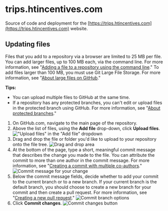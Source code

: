 # trips.htincentives.com

Source of code and deployment for the [https://trips.htincentives.com](https://trips.htincentives.com) website.

## Updating files

Files that you add to a repository via a browser are limited to 25 MB per file. You can add larger files, up to 100 MB each, via the command line. For more information, see "[Adding a file to a repository using the command line](https://docs.github.com/en/repositories/working-with-files/managing-files/adding-a-file-to-a-repository?platform=mac#adding-a-file-to-a-repository-using-the-command-line)." To add files larger than 100 MB, you must use Git Large File Storage. For more information, see "[About large files on GitHub](https://docs.github.com/en/repositories/working-with-files/managing-large-files/about-large-files-on-github)."

**Tips:**

-   You can upload multiple files to GitHub at the same time.
-   If a repository has any protected branches, you can't edit or upload files in the protected branch using GitHub. For more information, see "[About protected branches](https://docs.github.com/en/articles/about-protected-branches)."

1.  On GitHub.com, navigate to the main page of the repository.
2.  Above the list of files, using the **Add file** drop-down, click **Upload files**. !["Upload files" in the "Add file" dropdown](https://docs.github.com/assets/cb-26342/images/help/repository/upload-files-button.png)
3.  Drag and drop the file or folder you'd like to upload to your repository onto the file tree. ![Drag and drop area](https://docs.github.com/assets/cb-10159/images/help/repository/upload-files-drag-and-drop.png)
4.  At the bottom of the page, type a short, meaningful commit message that describes the change you made to the file. You can attribute the commit to more than one author in the commit message. For more information, see "[Creating a commit with multiple co-authors](https://docs.github.com/en/articles/creating-a-commit-with-multiple-authors)." ![Commit message for your change](https://docs.github.com/assets/cb-9378/images/help/repository/write-commit-message-quick-pull.png)
5.  Below the commit message fields, decide whether to add your commit to the current branch or to a new branch. If your current branch is the default branch, you should choose to create a new branch for your commit and then create a pull request. For more information, see "[Creating a new pull request](https://docs.github.com/en/articles/creating-a-pull-request)." ![Commit branch options](https://docs.github.com/assets/cb-32137/images/help/repository/choose-commit-branch.png)
6.  Click **Commit changes**. ![Commit changes button](https://docs.github.com/assets/cb-19765/images/help/repository/commit-changes-button.png)
